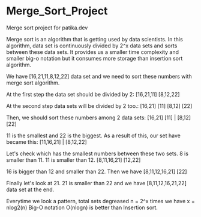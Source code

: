 # Merge_Sort_Project
Merge sort project for patika.dev

 Merge sort is an algorithm that is getting used by data scientists. In this algorithm, data set is continuously divided by 2^x data sets and
 sorts between these data sets. It provides us a smaller time complexity and smaller big-o notation but it consumes more storage than insertion sort algorithm.


We have [16,21,11,8,12,22] data set and we need to sort these numbers with merge sort algorithm.


At the first step the data set should be divided by 2:
[16,21,11]  [8,12,22]


At the second step data sets will be divided by 2 too.:
[16,21] [11] [8,12] [22]


Then, we should sort these numbers among 2 data sets:
[16,21] [11] | [8,12] [22]


11 is the smallest and 22 is the biggest. As a result of this, our set have became this:
[11,16,21] | [8,12,22]


Let's check which has the smallest numbers between these two sets.
8 is smaller than 11. 11 is smaller than 12.
[8,11,16,21] [12,22]


16 is bigger than 12 and smaller than 22.
Then we have [8,11,12,16,21] [22]


Finally let's look at 21.
21 is smaller than 22 and we have [8,11,12,16,21,22] data set at the end.



Everytime we look a pattern, total sets degreased n = 2^x times
we have x = nlog2(n) Big-O notation O(nlogn) is better than Insertion sort.





